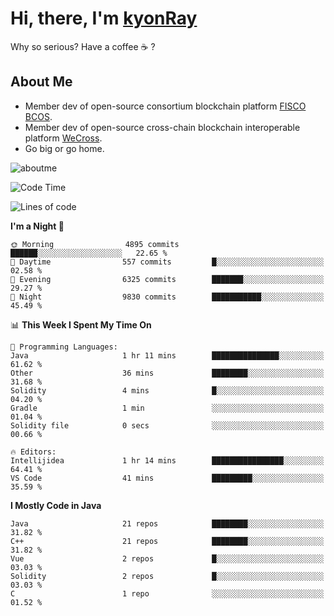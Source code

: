# Hi, there, I'm [kyonRay](https://kyonRay.github.io)

Why so serious? Have a coffee ☕️ ?

## About Me

- Member dev of open-source consortium blockchain platform [FISCO BCOS](https://github.com/FISCO-BCOS).
- Member dev of open-source cross-chain blockchain interoperable platform [WeCross](https://github.com/WeBankBlockchain/WeCross).
- Go big or go home.

![aboutme](https://github-readme-stats.vercel.app/api?username=kyonRay&count_private=true&show_icons=true)

<!-- ![top-langs](https://github-readme-stats.vercel.app/api/top-langs/?username=kyonRay&layout=compact&hide=shell,html) -->

<!--START_SECTION:waka-->
![Code Time](http://img.shields.io/badge/Code%20Time-322%20hrs%2045%20mins-blue)

![Lines of code](https://img.shields.io/badge/From%20Hello%20World%20I%27ve%20Written-14.7%20million%20lines%20of%20code-blue)

**I'm a Night 🦉** 

```text
🌞 Morning                4895 commits        ██████░░░░░░░░░░░░░░░░░░░   22.65 % 
🌆 Daytime                557 commits         █░░░░░░░░░░░░░░░░░░░░░░░░   02.58 % 
🌃 Evening                6325 commits        ███████░░░░░░░░░░░░░░░░░░   29.27 % 
🌙 Night                  9830 commits        ███████████░░░░░░░░░░░░░░   45.49 % 
```


📊 **This Week I Spent My Time On** 

```text
💬 Programming Languages: 
Java                     1 hr 11 mins        ███████████████░░░░░░░░░░   61.62 % 
Other                    36 mins             ████████░░░░░░░░░░░░░░░░░   31.68 % 
Solidity                 4 mins              █░░░░░░░░░░░░░░░░░░░░░░░░   04.20 % 
Gradle                   1 min               ░░░░░░░░░░░░░░░░░░░░░░░░░   01.04 % 
Solidity file            0 secs              ░░░░░░░░░░░░░░░░░░░░░░░░░   00.66 % 

🔥 Editors: 
Intellijidea             1 hr 14 mins        ████████████████░░░░░░░░░   64.41 % 
VS Code                  41 mins             █████████░░░░░░░░░░░░░░░░   35.59 % 
```

**I Mostly Code in Java** 

```text
Java                     21 repos            ████████░░░░░░░░░░░░░░░░░   31.82 % 
C++                      21 repos            ████████░░░░░░░░░░░░░░░░░   31.82 % 
Vue                      2 repos             █░░░░░░░░░░░░░░░░░░░░░░░░   03.03 % 
Solidity                 2 repos             █░░░░░░░░░░░░░░░░░░░░░░░░   03.03 % 
C                        1 repo              ░░░░░░░░░░░░░░░░░░░░░░░░░   01.52 % 
```




<!--END_SECTION:waka-->

